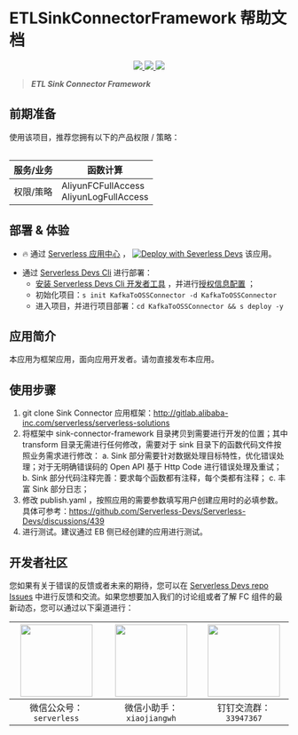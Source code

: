 # ETLSinkConnectorFramework 帮助文档

<p align="center" class="flex justify-center">
    <a href="https://www.serverless-devs.com" class="ml-1">
    <img src="http://editor.devsapp.cn/icon?package=KafkaToOSSConnector&type=packageType">
  </a>
  <a href="http://www.devsapp.cn/details.html?name=KafkaToOSSConnector" class="ml-1">
    <img src="http://editor.devsapp.cn/icon?package=KafkaToOSSConnector&type=packageVersion">
  </a>
  <a href="http://www.devsapp.cn/details.html?name=KafkaToOSSConnector" class="ml-1">
    <img src="http://editor.devsapp.cn/icon?package=KafkaToOSSConnector&type=packageDownload">
  </a>
</p>

<description>

> ***ETL Sink Connector Framework***

</description>

<table>

## 前期准备
使用该项目，推荐您拥有以下的产品权限 / 策略：

| 服务/业务 | 函数计算 |     
| --- |  --- |   
| 权限/策略 | AliyunFCFullAccess</br>AliyunLogFullAccess |     


</table>

<codepre id="codepre">



</codepre>

<deploy>

## 部署 & 体验

<appcenter>

- :fire: 通过 [Serverless 应用中心](https://fcnext.console.aliyun.com/applications/create?template=KafkaToOSSConnector) ，
[![Deploy with Severless Devs](https://img.alicdn.com/imgextra/i1/O1CN01w5RFbX1v45s8TIXPz_!!6000000006118-55-tps-95-28.svg)](https://fcnext.console.aliyun.com/applications/create?template=KafkaToOSSConnector)  该应用。 

</appcenter>

- 通过 [Serverless Devs Cli](https://www.serverless-devs.com/serverless-devs/install) 进行部署：
    - [安装 Serverless Devs Cli 开发者工具](https://www.serverless-devs.com/serverless-devs/install) ，并进行[授权信息配置](https://www.serverless-devs.com/fc/config) ；
    - 初始化项目：`s init KafkaToOSSConnector -d KafkaToOSSConnector`   
    - 进入项目，并进行项目部署：`cd KafkaToOSSConnector && s deploy -y`

</deploy>

<appdetail id="flushContent">


## 应用简介
本应用为框架应用，面向应用开发者。请勿直接发布本应用。

## 使用步骤

1. git clone Sink Connector 应用框架：http://gitlab.alibaba-inc.com/serverless/serverless-solutions
2. 将框架中 sink-connector-framework 目录拷贝到需要进行开发的位置；其中 transform 目录无需进行任何修改，需要对于 sink 目录下的函数代码文件按照业务需求进行修改：
  a. Sink 部分需要针对数据处理目标特性，优化错误处理；对于无明确错误码的 Open API 基于 Http Code 进行错误处理及重试；
  b. Sink 部分代码注释完善：要求每个函数都有注释，每个类都有注释；
  c. 丰富 Sink 部分日志；
3. 修改 publish.yaml ，按照应用的需要参数填写用户创建应用时的必填参数。具体可参考：https://github.com/Serverless-Devs/Serverless-Devs/discussions/439
4. 进行测试。建议通过 EB 侧已经创建的应用进行测试。


</appdetail>

<devgroup>

## 开发者社区

您如果有关于错误的反馈或者未来的期待，您可以在 [Serverless Devs repo Issues](https://github.com/serverless-devs/serverless-devs/issues) 中进行反馈和交流。如果您想要加入我们的讨论组或者了解 FC 组件的最新动态，您可以通过以下渠道进行：

<p align="center">

| <img src="https://serverless-article-picture.oss-cn-hangzhou.aliyuncs.com/1635407298906_20211028074819117230.png" width="130px" > | <img src="https://serverless-article-picture.oss-cn-hangzhou.aliyuncs.com/1635407044136_20211028074404326599.png" width="130px" > | <img src="https://serverless-article-picture.oss-cn-hangzhou.aliyuncs.com/1635407252200_20211028074732517533.png" width="130px" > |
|--- | --- | --- |
| <center>微信公众号：`serverless`</center> | <center>微信小助手：`xiaojiangwh`</center> | <center>钉钉交流群：`33947367`</center> | 

</p>

</devgroup>